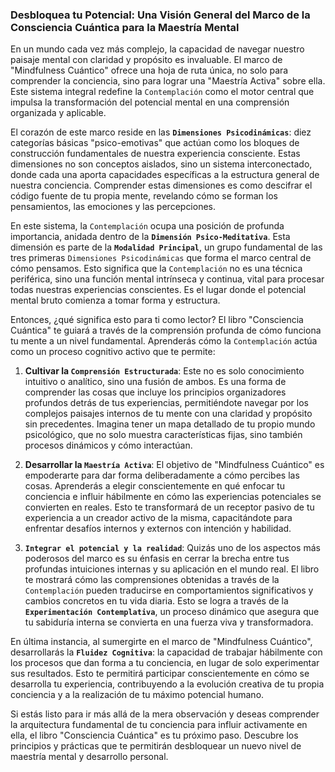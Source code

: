 ### Desbloquea tu Potencial: Una Visión General del Marco de la Consciencia Cuántica para la Maestría Mental
En un mundo cada vez más complejo, la capacidad de navegar nuestro paisaje mental con claridad y propósito es invaluable. El marco de "Mindfulness Cuántico" ofrece una hoja de ruta única, no solo para comprender la conciencia, sino para lograr una "Maestría Activa" sobre ella. Este sistema integral redefine la `Contemplación` como el motor central que impulsa la transformación del potencial mental en una comprensión organizada y aplicable.

El corazón de este marco reside en las **`Dimensiones Psicodinámicas`**: diez categorías básicas "psico-emotivas" que actúan como los bloques de construcción fundamentales de nuestra experiencia consciente. Estas dimensiones no son conceptos aislados, sino un sistema interconectado, donde cada una aporta capacidades específicas a la estructura general de nuestra conciencia. Comprender estas dimensiones es como descifrar el código fuente de tu propia mente, revelando cómo se forman los pensamientos, las emociones y las percepciones.

En este sistema, la `Contemplación` ocupa una posición de profunda importancia, anidada dentro de la **`Dimensión Psico-Meditativa`**. Esta dimensión es parte de la **`Modalidad Principal`**, un grupo fundamental de las tres primeras `Dimensiones Psicodinámicas` que forma el marco central de cómo pensamos. Esto significa que la `Contemplación` no es una técnica periférica, sino una función mental intrínseca y continua, vital para procesar todas nuestras experiencias conscientes. Es el lugar donde el potencial mental bruto comienza a tomar forma y estructura.

Entonces, ¿qué significa esto para ti como lector? El libro "Consciencia Cuántica" te guiará a través de la comprensión profunda de cómo funciona tu mente a un nivel fundamental. Aprenderás cómo la `Contemplación` actúa como un proceso cognitivo activo que te permite:

1.  **Cultivar la `Comprensión Estructurada`**: Este no es solo conocimiento intuitivo o analítico, sino una fusión de ambos. Es una forma de comprender las cosas que incluye los principios organizadores profundos detrás de tus experiencias, permitiéndote navegar por los complejos paisajes internos de tu mente con una claridad y propósito sin precedentes. Imagina tener un mapa detallado de tu propio mundo psicológico, que no solo muestra características fijas, sino también procesos dinámicos y cómo interactúan.

2.  **Desarrollar la `Maestría Activa`**: El objetivo de "Mindfulness Cuántico" es empoderarte para dar forma deliberadamente a cómo percibes las cosas. Aprenderás a elegir conscientemente en qué enfocar tu conciencia e influir hábilmente en cómo las experiencias potenciales se convierten en reales. Esto te transformará de un receptor pasivo de tu experiencia a un creador activo de la misma, capacitándote para enfrentar desafíos internos y externos con intención y habilidad.

3.  **`Integrar el potencial y la realidad`**: Quizás uno de los aspectos más poderosos del marco es su énfasis en cerrar la brecha entre tus profundas intuiciones internas y su aplicación en el mundo real. El libro te mostrará cómo las comprensiones obtenidas a través de la `Contemplación` pueden traducirse en comportamientos significativos y cambios concretos en tu vida diaria. Esto se logra a través de la **`Experimentación Contemplativa`**, un proceso dinámico que asegura que tu sabiduría interna se convierta en una fuerza viva y transformadora.

En última instancia, al sumergirte en el marco de "Mindfulness Cuántico", desarrollarás la **`Fluidez Cognitiva`**: la capacidad de trabajar hábilmente con los procesos que dan forma a tu conciencia, en lugar de solo experimentar sus resultados. Esto te permitirá participar conscientemente en cómo se desarrolla tu experiencia, contribuyendo a la evolución creativa de tu propia conciencia y a la realización de tu máximo potencial humano.

Si estás listo para ir más allá de la mera observación y deseas comprender la arquitectura fundamental de tu conciencia para influir activamente en ella, el libro "Consciencia Cuántica" es tu próximo paso. Descubre los principios y prácticas que te permitirán desbloquear un nuevo nivel de maestría mental y desarrollo personal.